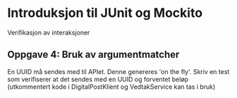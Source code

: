 # Introduksjon til JUnit og Mockito

Verifikasjon av interaksjoner

## Oppgave 4: Bruk av argumentmatcher

En UUID må sendes med til APIet. Denne genereres 'on the fly'. Skriv en test som verifiserer
at det sendes med en UUID og forventet beløp (utkommentert kode i DigitalPostKlient og VedtakService kan tas i bruk)



